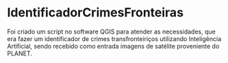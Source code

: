 # IdentificadorCrimesFronteiras
Foi criado um script no software QGIS para atender as necessidades, que era fazer um identificador de crimes transfronteiriços utilizando Inteligência Artificial, sendo recebido como entrada imagens de satélite proveniente do PLANET.
